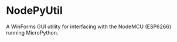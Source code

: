 # NodePyUtil
 A WinForms GUI utility for interfacing with the NodeMCU (ESP6266) running MicroPython.
